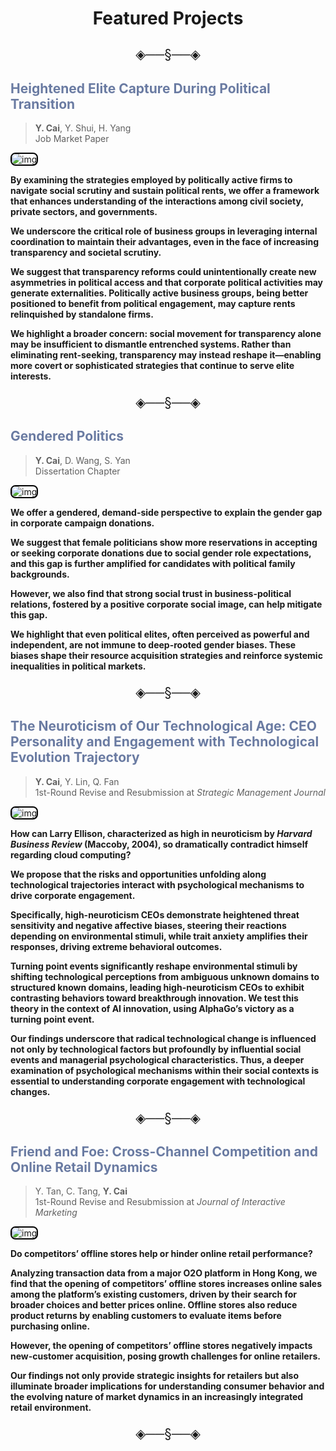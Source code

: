 # <p align="center">Featured Projects</p>

<p align="center" style="font-size:1.5em;">◈──§──◈</p>

## <font color=#6A7BA2>Heightened Elite Capture During Political Transition</font><br />

> **Y. Cai**, Y. Shui, H. Yang<br />Job Market Paper

<img 
  src="https://caiyishu.github.io/picx-images-hosting/image.4qrl9sicgk.webp" 
  alt="img" 
  style="max-width:100%; height:auto; border: 2.4px solid #000; padding: 0px; border-radius: 8px;"
/>

**By examining the strategies employed by politically active firms to navigate social scrutiny and sustain political rents, we offer a framework that enhances understanding of the interactions among civil society, private sectors, and governments.**

**We underscore the critical role of business groups in leveraging internal coordination to maintain their advantages, even in the face of increasing transparency and societal scrutiny.**

**We suggest that transparency reforms could unintentionally create new asymmetries in political access and that corporate political activities may generate externalities. Politically active business groups, being better positioned to benefit from political engagement, may capture rents relinquished by standalone firms.**

**We highlight a broader concern: social movement for transparency alone may be insufficient to dismantle entrenched systems. Rather than eliminating rent-seeking, transparency may instead reshape it—enabling more covert or sophisticated strategies that continue to serve elite interests.**

<p align="center" style="font-size:1.5em;">◈──§──◈</p>

## <font color=#6A7BA2>Gendered Politics</font>

> **Y. Cai**, D. Wang, S. Yan<br />Dissertation Chapter

<img 
  src="https://caiyishu.github.io/picx-images-hosting/gender.1vyx496fi4.webp" 
  alt="img" 
  style="max-width:100%; height:auto; border: 2.4px solid #000; padding: 0px; border-radius: 8px;"
/>

**We offer a gendered, demand-side perspective to explain the gender gap in corporate campaign donations.**

**We suggest that female politicians show more reservations in accepting or seeking corporate donations due to social gender role expectations, and this gap is further amplified for candidates with political family backgrounds.**

**However, we also find that strong social trust in business-political relations, fostered by a positive corporate social image, can help mitigate this gap.**

**We highlight that even political elites, often perceived as powerful and independent, are not immune to deep-rooted gender biases. These biases shape their resource acquisition strategies and reinforce systemic inequalities in political markets.**

<p align="center" style="font-size:1.5em;">◈──§──◈</p>

## <font color=#6A7BA2>The Neuroticism of Our Technological Age: CEO Personality and Engagement with Technological Evolution Trajectory</font>

> **Y. Cai**, Y. Lin, Q. Fan<br />1st-Round Revise and Resubmission at *Strategic Management Journal*

<img 
  src="https://caiyishu.github.io/picx-images-hosting/Snipaste_2025-06-25_11-50-44.3nrvyxyznk.webp" 
  alt="img" 
  style="max-width:100%; height:auto; border: 2.4px solid #000; padding: 0px; border-radius: 8px;"
/>

**How can Larry Ellison, characterized as high in neuroticism by *Harvard Business Review* (Maccoby, 2004), so dramatically contradict himself regarding cloud computing?**

**We propose that the risks and opportunities unfolding along technological trajectories interact with psychological mechanisms to drive corporate engagement.**

**Specifically, high-neuroticism CEOs demonstrate heightened threat sensitivity and negative affective biases, steering their reactions depending on environmental stimuli, while trait anxiety amplifies their responses, driving extreme behavioral outcomes.**

**Turning point events significantly reshape environmental stimuli by shifting technological perceptions from ambiguous unknown domains to structured known domains, leading high-neuroticism CEOs to exhibit contrasting behaviors toward breakthrough innovation. We test this theory in the context of AI innovation, using AlphaGo’s victory as a turning point event.**

**Our findings underscore that radical technological change is influenced not only by technological factors but profoundly by influential social events and managerial psychological characteristics. Thus, a deeper examination of psychological mechanisms within their social contexts is essential to understanding corporate engagement with technological changes.**

<p align="center" style="font-size:1.5em;">◈──§──◈</p>

## <font color=#6A7BA2>Friend and Foe: Cross-Channel Competition and Online Retail Dynamics</font>

> Y. Tan, C. Tang, **Y. Cai**<br />1st-Round Revise and Resubmission at *Journal of Interactive Marketing*

<img 
  src="https://caiyishu.github.io/picx-images-hosting/Snipaste_2025-06-25_12-15-25.8z6sjomis8.webp" 
  alt="img" 
  style="max-width:100%; height:auto; border: 2.4px solid #000; padding: 0px; border-radius: 8px;"
/>

**Do competitors’ offline stores help or hinder online retail performance?**

**Analyzing transaction data from a major O2O platform in Hong Kong, we find that the opening of competitors’ offline stores increases online sales among the platform’s existing customers, driven by their search for broader choices and better prices online. Offline stores also reduce product returns by enabling customers to evaluate items before purchasing online.**

**However, the opening of competitors’ offline stores negatively impacts new-customer acquisition, posing growth challenges for online retailers.**

**Our findings not only provide strategic insights for retailers but also illuminate broader implications for understanding consumer behavior and the evolving nature of market dynamics in an increasingly integrated retail environment.**

<p align="center" style="font-size:1.5em;">◈──§──◈</p>